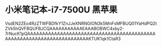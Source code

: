# 小米笔记本-i7-7500U 黑苹果
VsdEN2ZEo4RzZTWFBDfkY1ZnJJeXNRNGlON3k5MnFsMFBUQ01YaHdPQ2tZVk5hQVFBQUFBJCQAAAAAAAAAAAEAAABOBWC4xby2-7rNucK1pQAAAAAAAAAAAAAAAAAAAAAAAAAAAAAAAAAAAAAAAAAAAAAAAAAAAAAAAAAAAAAAAAAAAAAAAKTUK1qk1CtaR3
